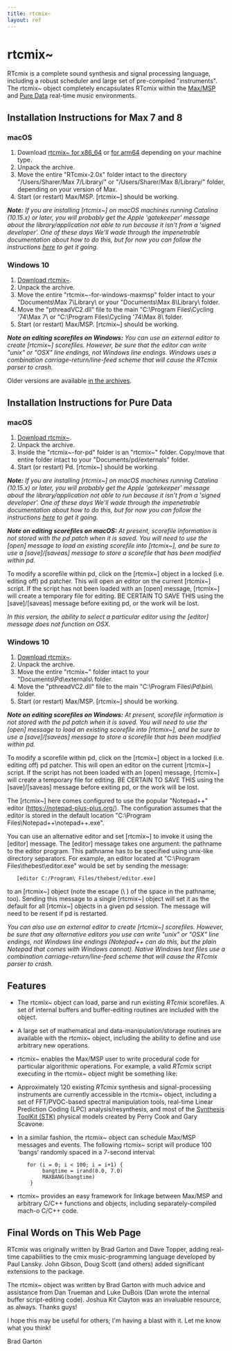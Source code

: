 ```yaml
---
title: rtcmix~
layout: ref
---
```


# rtcmix~

RTcmix is a complete sound synthesis and signal processing language,
including a robust scheduler and large set of pre-compiled
"instruments". The rtcmix~ object completely encapsulates RTcmix within
the [Max/MSP](https://cycling74.com/products/max/) and [Pure
Data](https://puredata.info/) real-time music environments.

## Installation Instructions for Max 7 and 8

### macOS

1.  Download [rtcmix~ for x86_64](https://sites.music.columbia.edu/brad/osx-windows-new-RTcmixes/archives/RTcmix-2.03.zip) or [for arm64](https://sites.music.columbia.edu/brad/osx-windows-new-RTcmixes/archives/RTcmix-2.05.zip) depending on your machine type.
2.  Unpack the archive.
3.  Move the entire "RTcmix-2.0x" folder intact to the directory
    "/Users/Sharer/Max 7/Library/" or "/Users/Sharer/Max 8/Library/"
    folder, depending on your version of Max.
4.  Start (or restart) Max/MSP. \[rtcmix~\] should be working.

<span class="small">***Note:** If you are installing \[rtcmix~\] on
macOS machines running Catalina (10.15.x) or later, you will probably
get the Apple 'gatekeeper' message about the library/application not
able to run because it isn't from a 'signed developer'. One of these
days We'll wade through the impenetrable documentation about how to do
this, but for now you can follow the instructions
[here](https://rtcmix.org/rtcmix~/annoying.php) to get it going.*</span>

### Windows 10

1.  [Download
    rtcmix~](https://sites.music.columbia.edu/brad/osx-windows-new-RTcmixes/archives/rtcmix~-for-windows-maxmsp.zip).
2.  Unpack the archive.
3.  Move the entire "rtcmix~-for-windows-maxmsp" folder intact to your
    "Documents\Max 7\Library\\ or your "Documents\Max 8\Library\\
    folder.
4.  Move the "pthreadVC2.dll" file to the main "C:\Program Files\Cycling
    '74\Max 7\\ or "C:\Program Files\Cycling '74\Max 8\\ folder.
5.  Start (or restart) Max/MSP. \[rtcmix~\] should be working.

<span class="small">***Note on editing scorefiles on Windows:** You can
use an external editor to create \[rtcmix~\] scorefiles. However, be
sure that the editor can write "unix" or "OSX" line endings, *not*
Windows line endings. Windows uses a combination
carriage-return/line-feed scheme that will cause the RTcmix parser to
crash.*</span>

Older versions are available [in the
archives](archives.html).

## Installation Instructions for Pure Data

### macOS

1.  [Download rtcmix~](https://sites.music.columbia.edu/brad/osx-windows-new-RTcmixes/archives/rtcmix~-for-pd.zip).
2.  Unpack the archive.
3.  Inside the "rtcmix~-for-pd" folder is an "rtcmix~" folder. Copy/move
    that entire folder intact to your "Documents/pd/externals" folder.
4.  Start (or restart) Pd. \[rtcmix~\] should be working.

<span class="small">***Note:** If you are installing \[rtcmix~\] on
macOS machines running Catalina (10.15.x) or later, you will probably
get the Apple 'gatekeeper' message about the library/application not
able to run because it isn't from a 'signed developer'. One of these
days We'll wade through the impenetrable documentation about how to do
this, but for now you can follow the instructions
[here](https://rtcmix.org/rtcmix~/annoying.php) to get it going.*</span>

<span class="small">***Note on editing scorefiles on macOS:** At
present, scorefile information is not stored with the pd patch when it
is saved. You will need to use the \[open\] message to load an existing
scorefile into \[rtcmix~\], and be sure to use a \[save\]/\[saveas\]
message to store a scorefile that has been modified within pd.*</span>

<span class="small"></span>

To modify a scorefile within pd, click on the \[rtcmix~\] object in a
locked (i.e. editing off) pd patcher. This will open an editor on the
current \[rtcmix~\] script. If the script has not been loaded with an
\[open\] message, \[rtcmix~\] will create a temporary file for editing.
BE CERTAIN TO SAVE THIS using the \[save\]/\[saveas\] message before
exiting pd, or the work will be lost.

<span class="small">*In this version, the ability to select a particular
editor using the \[editor\] message does not function on OSX.*</span>

### Windows 10

1.  [Download
    rtcmix~](https://sites.music.columbia.edu/brad/osx-windows-new-RTcmixes/archives/rtcmix~-for-windows-pd.zip).
2.  Unpack the archive.
3.  Move the entire "rtcmix~" folder intact to your
    "Documents\Pd\externals\\ folder.
4.  Move the "pthreadVC2.dll" file to the main "C:\Program
    Files\Pd\bin\\ folder.
5.  Start (or restart) Max/MSP. \[rtcmix~\] should be working.

<span class="small">***Note on editing scorefiles on Windows:** At
present, scorefile information is not stored with the pd patch when it
is saved. You will need to use the \[open\] message to load an existing
scorefile into \[rtcmix~\], and be sure to use a \[save\]/\[saveas\]
message to store a scorefile that has been modified within pd.*</span>

<span class="small"></span>

To modify a scorefile within pd, click on the \[rtcmix~\] object in a
locked (i.e. editing off) pd patcher. This will open an editor on the
current \[rtcmix~\] script. If the script has not been loaded with an
\[open\] message, \[rtcmix~\] will create a temporary file for editing.
BE CERTAIN TO SAVE THIS using the \[save\]/\[saveas\] message before
exiting pd, or the work will be lost.

The \[rtcmix~\] here comes configured to use the popular "Notepad++"
editor (https://notepad-plus-plus.org/). The configuration assumes that
the editor is stored in the default location "C:\Program
Files\Notepad++\notepad++.exe".

You can use an alternative editor and set \[rtcmix~\] to invoke it using
the \[editor\] message. The \[editor\] message takes one argument: the
pathname to the editor program. This pathname has to be specified using
unix-like directory separators. For example, an editor located at
"C:\Program Files\thebest\editor.exe" would be set by sending the
message:

       [editor C:/Program\ Files/thebest/editor.exe]

to an \[rtcmix~\] object (note the escape (\\ ) of the space in the
pathname, too). Sending this message to a single \[rtcmix~\] object will
set it as the default for all \[rtcmix~\] objects in a given pd session.
The message will need to be resent if pd is restarted.

<span class="small">*You can also use an external editor to create
\[rtcmix~\] scorefiles. However, be sure that any alternative editors
you use can write "unix" or "OSX" line endings, not Windows line endings
(Notepad++ can do this, but the plain Notepad that comes with Windows
cannot). Native Windows text files use a combination
carriage-return/line-feed scheme that will cause the RTcmix parser to
crash.*</span>

## Features

- The rtcmix~ object can load, parse and run existing *RTcmix*
  scorefiles. A set of internal buffers and buffer-editing routines are
  included with the object.

- A large set of mathematical and data-manipulation/storage routines are
  available with the rtcmix~ object, including the ability to define and
  use arbitrary new operations.

- rtcmix~ enables the Max/MSP user to write procedural code for
  particular algorithmic operations. For example, a valid *RTcmix*
  script executing in the rtcmix~ object might be something like:

- Approximately 120 existing *RTcmix* synthesis and signal-processing
  instruments are currently accessible in the rtcmix~ object, including
  a set of FFT/PVOC-based spectral manipulation tools, real-time Linear
  Prediction Coding (LPC) analysis/resynthesis, and most of the
  [Synthesis ToolKit (STK)](https://ccrma.stanford.edu/software/stk/)
  physical models created by Perry Cook and Gary Scavone.

- In a similar fashion, the rtcmix~ object can schedule Max/MSP messages
  and events. The following rtcmix~ script will produce 100 'bangs'
  randomly spaced in a 7-second interval:

         for (i = 0; i < 100; i = i+1) {
              bangtime = irand(0.0, 7.0)
              MAXBANG(bangtime)
          }

- rtcmix~ provides an easy framework for linkage between Max/MSP and
  arbitrary C/C++ functions and objects, including separately-compiled
  mach-o C/C++ code.

## Final Words on This Web Page

RTcmix was originally written by Brad Garton and Dave Topper, adding
real-time capabilities to the cmix music-programming language developed
by Paul Lansky. John Gibson, Doug Scott (and others) added significant
extensions to the package.

The rtcmix~ object was written by Brad Garton with much advice and
assistance from Dan Trueman and Luke DuBois (Dan wrote the internal
buffer script-editing code). Joshua Kit Clayton was an invaluable
resource, as always. Thanks guys!

I hope this may be useful for others; I'm having a blast with it. Let me
know what you think!

Brad Garton

  
  
